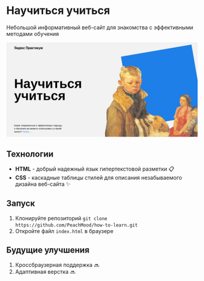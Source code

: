 # Научиться учиться
Небольшой информативный веб-сайт для знакомства с эффективными методами обучения

![Иллюстрация к проекту](./images/project-presentation.png)

## Технологии
- **HTML** - добрый надежный язык гипертекстовой разметки 📋
- **CSS** - каскадные таблицы стилей для описания незабываемого дизайна веб-сайта ✨

## Запуск
1. Клонируйте репозиторий `git clone https://github.com/PeachMood/how-to-learn.git`
2. Откройте файл `index.html` в браузере

## Будущие улучшения
1. Кроссбраузерная поддержка 🔜
2. Адаптивная верстка 🔜
